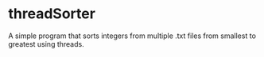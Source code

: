 # threadSorter
A simple program that sorts integers from multiple .txt files from smallest to greatest using threads.

